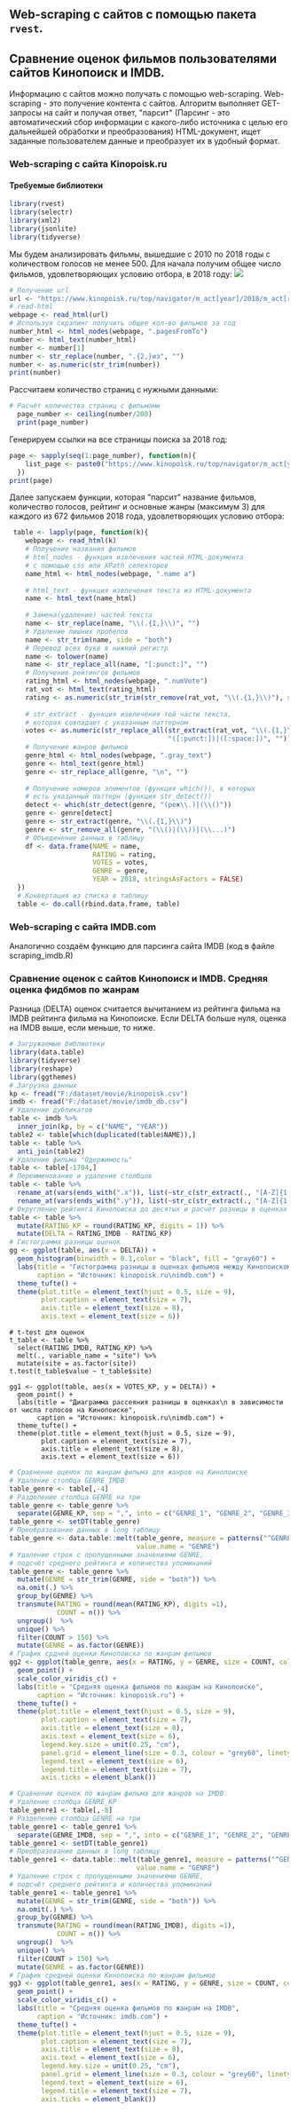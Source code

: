 ## Web-scraping с сайтов с помощью пакета `rvest`.
## Сравнение оценок фильмов пользователями сайтов Кинопоиск и IMDB.

Информацию с сайтов можно получать с помощью web-scraping. Web-scraping - это
получение контента с сайтов. Алгоритм выполняет GET-запросы на сайт и получая ответ,
"парсит" (Парсинг - это автоматический сбор информации с какого-либо источника с целью его дальнейшей обработки и преобразования) HTML-документ, ищет заданные пользователем данные и
преобразует их в удобный формат.

### Web-scraping с сайта Kinopoisk.ru

#### Требуемые библиотеки
```r
library(rvest)
library(selectr)
library(xml2)
library(jsonlite)
library(tidyverse)
```

Мы будем анализировать фильмы, вышедшие с 2010 по 2018 годы с количеством голосов не менее 500. Для начала получим общее число фильмов, удовлетворяющих условию отбора, в 2018 году:
![](https://habrastorage.org/webt/y7/xz/ef/y7xzeffxqz9uurscdhz_17aawns.png)

```r
# Получение url
url <- "https://www.kinopoisk.ru/top/navigator/m_act[year]/2018/m_act[rating]/1%3A/order/rating/page/1/#results"
# read-html
webpage <- read_html(url)
# Используя скрэпинг получить общее кол-во фильмов за год
number_html <- html_nodes(webpage, ".pagesFromTo")
number <- html_text(number_html)
number <- number[1]
number <- str_replace(number, ".{2,}из", "")
number <- as.numeric(str_trim(number))
print(number)
```
Рассчитаем количество страниц с нужными данными:

```r
# Расчёт количества страниц с фильмами
  page_number <- ceiling(number/200)
  print(page_number)
```

Генерируем ссылки на все страницы поиска за 2018 год:

```r
page <- sapply(seq(1:page_number), function(n){
    list_page <- paste0("https://www.kinopoisk.ru/top/navigator/m_act[year]/2018/m_act[rating]/1%3A/order/rating/perpage/200/page/", n, "/#results")
  })
print(page)
```

Далее запускаем функции, которая "парсит" название фильмов, количество голосов, рейтинг и основные жанры (максимум 3) для каждого из 672 фильмов 2018 года, удовлетворяющих условию отбора:

```r
 table <- lapply(page, function(k){
    webpage <- read_html(k)
    # Получение названия фильмов
    # html_nodes - функция извлечения частей HTML-документа
    # с помощью css или XPath селекторов
    name_html <- html_nodes(webpage, ".name a")
    
    # html_text - функция извлечения текста из HTML-документа
    name <- html_text(name_html)
    
    # Замена(удаление) частей текста
    name <- str_replace(name, "\\(.{1,}\\)", "")
    # Удаление лишних пробелов
    name <- str_trim(name, side = "both")
    # Перевод всех букв в нижний регистр
    name <- tolower(name)
    name <- str_replace_all(name, "[:punct:]", "")
    # Получение рейтингов фильмов
    rating_html <- html_nodes(webpage, ".numVote")
    rat_vot <- html_text(rating_html)
    rating <- as.numeric(str_trim(str_remove(rat_vot, "\\(.{1,}\\)"), side = "both"))
    
    # str_extract - функция извлечения той части текста,
    # которая совпадает с указанным паттерном 
    votes <- as.numeric(str_replace_all(str_extract(rat_vot, "\\(.{1,}\\)"),
                                        "([:punct:])|([:space:])", ""))
    # Получение жанров фильмов
    genre_html <- html_nodes(webpage, ".gray_text")
    genre <- html_text(genre_html)
    genre <- str_replace_all(genre, "\n", "")
    
    # Получение номеров элементов (функция which()), в которых
    # есть указанный паттерн (функция str_detect())
    detect <- which(str_detect(genre, "(реж\\.)|(\\()"))
    genre <- genre[detect]
    genre <- str_extract(genre, "\\(.{1,}\\)")
    genre <- str_remove_all(genre, "(\\()|(\\))|(\\...)")
    # Объединение данных в таблицу
    df <- data.frame(NAME = name,
                     RATING = rating,
                     VOTES = votes,
                     GENRE = genre,
                     YEAR = 2018, stringsAsFactors = FALSE)
  })
  # Конвертация из списка в таблицу
  table <- do.call(rbind.data.frame, table)
```

### Web-scraping с сайта IMDB.com

Аналогично создаём функцию для парсинга сайта IMDB (код в файле scraping_imdb.R)

### Сравнение оценок с сайтов Кинопоиск и IMDB. Средняя оценка фидбмов по жанрам

Разница (DELTA) оценок считается вычитанием из рейтинга фильма на IMDB рейтинга фильма на Кинопоиске. Если DELTA больше нуля, оценка на IMDB выше, если меньше, то ниже.


```r
# Загружаемые библиотеки
library(data.table)
library(tidyverse)
library(reshape)
library(ggthemes)
# Загрузка данных
kp <- fread("F:/dataset/movie/kinopoisk.csv")
imdb <- fread("F:/dataset/movie/imdb_db.csv")
# Удаление дубликатов
table <- imdb %>%
  inner_join(kp, by = c("NAME", "YEAR"))
table2 <- table[which(duplicated(table$NAME)),]
table <- table %>%
  anti_join(table2)
# Удаление фильма "Одержимость"
table <- table[-1704,]
# Переименование и удаление столбцов
table <- table %>%
  rename_at(vars(ends_with(".x")), list(~str_c(str_extract(., "[A-Z]{1,}"), "_IMDB"))) %>%
  rename_at(vars(ends_with(".y")), list(~str_c(str_extract(., "[A-Z]{1,}"), "_KP")))
# Округление рейтинга Кинопоиска до десятых и расчёт разницы в оценках
table <- table %>%
  mutate(RATING_KP = round(RATING_KP, digits = 1)) %>%
  mutate(DELTA = RATING_IMDB - RATING_KP)
# Гистограмма разницы оценок
gg <- ggplot(table, aes(x = DELTA)) + 
  geom_histogram(binwidth = 0.1,color = "black", fill = "gray60") +
  labs(title = "Гистограмма разницы в оценках фильмов между Кинопоиском и IMDB",
       caption = "Источник: kinopoisk.ru\nimdb.com") +
  theme_tufte() +
  theme(plot.title = element_text(hjust = 0.5, size = 9),
        plot.caption = element_text(size = 7),
        axis.title = element_text(size = 8),
        axis.text = element_text(size = 6))
```

```r, echo= FALSE, message=FALSE
# t-test для оценок
t_table <- table %>%
  select(RATING_IMDB, RATING_KP) %>%
  melt(., variable_name = "site") %>%
  mutate(site = as.factor(site))
t.test(t_table$value ~ t_table$site)
```

```r, echo= FALSE, message=FALSE}
gg1 <- ggplot(table, aes(x = VOTES_KP, y = DELTA)) +
  geom_point() +
  labs(title = "Диаграмма рассеяния разницы в оценках\n в зависимости от числа голосов на Кинопоиске",
       caption = "Источник: kinopoisk.ru\nimdb.com") +
  theme_tufte() +
  theme(plot.title = element_text(hjust = 0.5, size = 9),
        plot.caption = element_text(size = 7),
        axis.title = element_text(size = 8),
        axis.text = element_text(size = 6))
```

```r
# Сравнение оценок по жанрам фильма для жанров на Кинопоиске
# Удаление столбца GENRE_IMDB
table_genre <- table[,-4]
# Разделение столбца GENRE на три
table_genre <- table_genre %>%
  separate(GENRE_KP, sep = ",", into = c("GENRE_1", "GENRE_2", "GENRE_3"))
table_genre <- setDT(table_genre)
# Преобразование данных в long таблицу
table_genre <- data.table::melt(table_genre, measure = patterns("^GENRE"),
                                value.name = "GENRE")
# Удаление строк с пропущенными значениями GENRE,
# подсчёт среднего рейтинга и количества упоминаний
table_genre <- table_genre %>%
  mutate(GENRE = str_trim(GENRE, side = "both")) %>%
  na.omit(.) %>%
  group_by(GENRE) %>%
  transmute(RATING = round(mean(RATING_KP), digits =1),
            COUNT = n()) %>%
  ungroup()  %>%
  unique() %>%
  filter(COUNT > 150) %>%
  mutate(GENRE = as.factor(GENRE))
# График срдней оценки Кинопоиска по жанрам фильмов
gg2 <- ggplot(table_genre, aes(x = RATING, y = GENRE, size = COUNT, colour = COUNT)) +
  geom_point() +
  scale_color_viridis_c() +
  labs(title = "Средняя оценка фильмов по жанрам на Кинопоиске",
       caption = "Источник: kinopoisk.ru") +
  theme_tufte() +
  theme(plot.title = element_text(hjust = 0.5, size = 9),
        plot.caption = element_text(size = 7),
        axis.title = element_text(size = 8),
        axis.text = element_text(size = 6),
        legend.key.size = unit(0.25, "cm"),
        panel.grid = element_line(size = 0.3, colour = "grey60", linetype = "dotted"),
        legend.text = element_text(size = 6),
        legend.title = element_text(size = 7),
        axis.ticks = element_blank())
```

```r
# Сравнение оценок по жанрам фильма для жанров на IMDB
# Удаление столбца GENRE_KP
table_genre1 <- table[,-8]
# Разделение столбца GENRE на три
table_genre1 <- table_genre1 %>%
  separate(GENRE_IMDB, sep = ",", into = c("GENRE_1", "GENRE_2", "GENRE_3"))
table_genre1 <- setDT(table_genre1)
# Преобразование данных в long таблицу
table_genre1 <- data.table::melt(table_genre1, measure = patterns("^GENRE"),
                                value.name = "GENRE")
# Удаление строк с пропущенными значениями GENRE,
# подсчёт среднего рейтинга и количества упоминаний
table_genre1 <- table_genre1 %>%
  mutate(GENRE = str_trim(GENRE, side = "both")) %>%
  na.omit(.) %>%
  group_by(GENRE) %>%
  transmute(RATING = round(mean(RATING_IMDB), digits =1),
            COUNT = n()) %>%
  ungroup()  %>%
  unique() %>%
  filter(COUNT > 150) %>%
  mutate(GENRE = as.factor(GENRE))
# График средней оценки Кинопоиска по жанрам фильмов
gg3 <- ggplot(table_genre1, aes(x = RATING, y = GENRE, size = COUNT, colour = COUNT)) +
  geom_point() +
  scale_color_viridis_c() +
  labs(title = "Средняя оценка фильмов по жанрам на IMDB",
       caption = "Источник: imdb.com") +
  theme_tufte() +
  theme(plot.title = element_text(hjust = 0.5, size = 9),
        plot.caption = element_text(size = 7),
        axis.title = element_text(size = 8),
        axis.text = element_text(size = 6),
        legend.key.size = unit(0.25, "cm"),
        panel.grid = element_line(size = 0.3, colour = "grey60", linetype = "dotted"),
        legend.text = element_text(size = 6),
        legend.title = element_text(size = 7),
        axis.ticks = element_blank())
```
